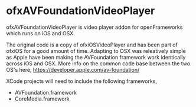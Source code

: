 ofxAVFoundationVideoPlayer
==========================

ofxAVFoundationVideoPlayer is video player addon for openFrameworks which runs on iOS and OSX.

The original code is a copy of ofxiOSVideoPlayer and has been part of ofxiOS for a good amount of time.
Adapting to OSX was releatively simple as Apple have been making the AVFoundation framework work identically across iOS and OSX.
More info on the common code base between the two OS's here, https://developer.apple.com/av-foundation/

XCode projects will need to include the following frameworks,
- AVFoundation.framework
- CoreMedia.framework